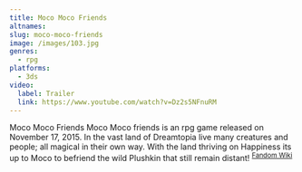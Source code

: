 ```yaml
---
title: Moco Moco Friends
altnames:
slug: moco-moco-friends
image: /images/103.jpg
genres:
  - rpg
platforms:
  - 3ds
video:
  label: Trailer
  link: https://www.youtube.com/watch?v=Dz2s5NFnuRM
---
```


Moco Moco Friends Moco Moco friends is an rpg game released on November 17, 2015. In the vast land of Dreamtopia live many creatures and people; all magical in their own way. With the land thriving on Happiness its up to Moco to befriend the wild Plushkin that still remain distant! <sup>[Fandom Wiki](https://moco-moco-friends.fandom.com/wiki/Moco_Moco_Friends_Wikia)</sup>
